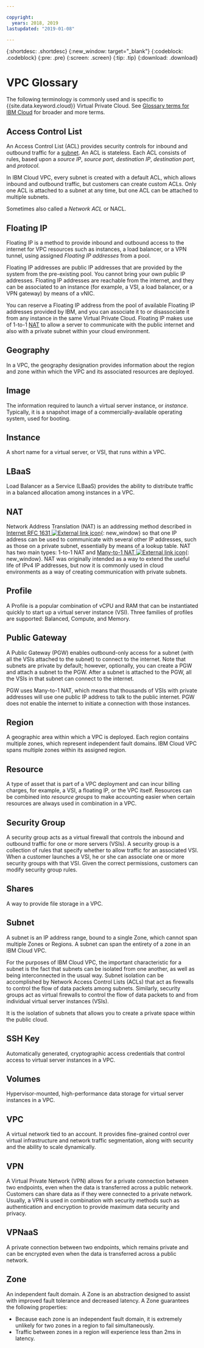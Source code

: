 ```yaml
---

copyright:
  years: 2018, 2019
lastupdated: "2019-01-08"

---
```


{:shortdesc: .shortdesc}
{:new_window: target="_blank"}
{:codeblock: .codeblock}
{:pre: .pre}
{:screen: .screen}
{:tip: .tip}
{:download: .download}

# VPC Glossary

The following terminology is commonly used and is specific to {{site.data.keyword.cloud}} Virtual Private Cloud. See [Glossary terms for IBM Cloud](/docs/overview/glossary/glossary.html) for broader and more terms.

## Access Control List
An Access Control List (ACL) provides security controls for inbound and outbound traffic for a [subnet](#subnet). An ACL is stateless. Each ACL consists of rules, based upon a _source IP_, _source port_, _destination IP_, _destination port_, and _protocol_.

In IBM Cloud VPC, every subnet is created with a default ACL, which allows inbound and outbound traffic, but customers can create custom ACLs. Only one ACL is attached to a subnet at any time, but one ACL can be attached to multiple subnets.

Sometimes also called a _Network ACL_ or NACL.

## Floating IP
Floating IP is a method to provide inbound and outbound access to the internet for VPC resources such as instances, a load balancer, or a VPN tunnel, using assigned _Floating IP addresses_ from a pool.

Floating IP addresses are public IP addresses that are provided by the system from the pre-existing pool. You cannot bring your own public IP addresses. Floating IP addresses are reachable from the internet, and they can be associated to an instance (for example, a VSI, a load balancer, or a VPN gateway) by means of a vNIC.

You can reserve a Floating IP address from the pool of available Floating IP addresses provided by IBM, and you can associate it to or disassociate it from any instance in the same Virtual Private Cloud. Floating IP makes use of 1-to-1 [NAT](#nat) to allow a server to communicate with the public internet and also with a private subnet within your cloud environment.

## Geography
In a VPC, the geography designation provides information about the region and zone within which the VPC and its associated resources are deployed.

## Image
The information required to launch a virtual server instance, or _instance_. Typically, it is a snapshot image of a commercially-available operating system, used for booting.

## Instance
A short name for a virtual server, or VSI, that runs within a VPC.

## LBaaS
Load Balancer as a Service (LBaaS) provides the ability to distribute traffic in a balanced allocation among instances in a VPC.

## NAT
Network Address Translation (NAT) is an addressing method described in [Internet RFC 1631 ![External link icon](../../icons/launch-glyph.svg "External link icon")](https://tools.ietf.org/html/rfc1631){: new_window} so that one IP address can be used to communicate with several other IP addresses, such as those on a private subnet, essentially by means of a lookup table. NAT has two main types: 1-to-1 NAT and [Many-to-1 NAT ![External link icon](../../icons/launch-glyph.svg "External link icon")](https://en.wikipedia.org/wiki/Network_address_translation){: new_window}. NAT was originally intended as a way to extend the useful life of IPv4 IP addresses, but now it is commonly used in cloud environments as a way of creating communication with private subnets.

## Profile
A Profile is a popular combination of vCPU and RAM that can be instantiated quickly to start up a virtual server instance (VSI). Three families of profiles are supported: Balanced, Compute, and Memory.


## Public Gateway
A Public Gateway (PGW) enables outbound-only access for a subnet (with all the VSIs attached to the subnet) to connect to the internet. Note that subnets are private by default; however, optionally, you can create a PGW and attach a subnet to the PGW. After a subnet is attached to the PGW, all the VSIs in that subnet can connect to the internet.

PGW uses Many-to-1 NAT, which means that thousands of VSIs with private addresses will use one public IP address to talk to the public internet. PGW does not enable the internet to initiate a connection with those instances.

## Region
A geographic area within which a VPC is deployed. Each region contains multiple zones, which represent independent fault domains. IBM Cloud VPC spans multiple zones within its assigned region.

## Resource
A type of asset that is part of a VPC deployment and can incur billing charges, for example, a VSI, a floating IP, or the VPC itself. Resources can be combined into _resource groups_ to make accounting easier when certain resources are always used in combination in a VPC.

## Security Group
A security group acts as a virtual firewall that controls the inbound and outbound traffic for one or more servers (VSIs). A security group is a collection of rules that specify whether to allow traffic for an associated VSI. When a customer launches a VSI, he or she can associate one or more security groups with that VSI. Given the correct permissions, customers can modify security group rules.

## Shares
A way to provide file storage in a VPC.

## Subnet
A subnet is an IP address range, bound to a single Zone, which cannot span multiple Zones or Regions. A subnet can span the entirety of a zone in an IBM Cloud VPC.

For the purposes of IBM Cloud VPC, the important characteristic for a subnet is the fact that subnets can be isolated from one another, as well as being interconnected in the usual way. Subnet isolation can be accomplished by Network Access Control Lists (ACLs) that act as firewalls to control the flow of data packets among subnets. Similarly, security groups act as virtual firewalls to control the flow of data packets to and from individual virtual server instances (VSIs).

It is the isolation of subnets that allows you to create a private space within the public cloud.

## SSH Key
Automatically generated, cryptographic access credentials that control access to virtual server instances in a VPC.

## Volumes
Hypervisor-mounted, high-performance data storage for virtual server instances in a VPC.

## VPC
A virtual network tied to an account. It provides fine-grained control over virtual infrastructure and network traffic segmentation, along with security and the ability to scale dynamically.

## VPN
A Virtual Private Network (VPN) allows for a private connection between two endpoints, even when the data is transferred across a public network. Customers can share data as if they were connected to a private network. Usually, a VPN is used in combination with security methods such as authentication and encryption to provide maximum data security and privacy.

## VPNaaS
A private connection between two endpoints, which remains private and can be encrypted even when the data is transferred across a public network.

## Zone
An independent fault domain. A Zone is an abstraction designed to assist with improved fault tolerance and decreased latency. A Zone guarantees the following properties:

 * Because each zone is an independent fault domain, it is extremely unlikely for two zones in a region to fail simultaneously.
 * Traffic between zones in a region will experience less than 2ms in latency.
